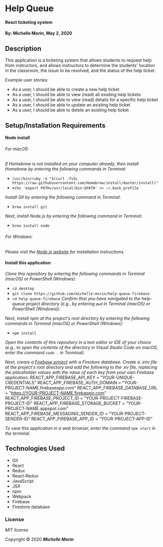 # Help Queue

#### React ticketing system
#### By: **Michelle Morin**, May 2, 2020 

## Description

This application is a ticketing system that allows students to request help from instructors, and allows instructors to determine the students' location in the classroom, the issue to be resolved, and the status of the help ticket. 

Example user stories:
* As a user, I should be able to create a new help ticket
* As a user, I should be able to view (read) all existing help tickets
* As a user, I should be able to view (read) details for a specific help ticket
* As a user, I should be able to update an existing help ticket
* As a user, I should be able to delete an existing help ticket

## Setup/Installation Requirements

#### Node install

###### For macOS:
_If Homebrew is not installed on your computer already, then install Homebrew by entering the following commands in Terminal:_
* ``/usr/bin/ruby -e "$(curl -fsSL https://raw.githubusercontent.com/Homebrew/install/master/install)"``
* ``echo 'export PATH=/usr/local/bin:$PATH' >> ~/.bash_profile``

_Install Git by entering the following command in Terminal:_
* ``brew install git``

_Next, install Node.js by entering the following command in Terminal:_
* ``brew install node``

###### For Windows:
_Please visit the [Node.js website](https://nodejs.org/en/download/) for installation instructions._

#### Install this application

_Clone this repository by entering the following commands in Terminal (macOS) or PowerShell (Windows):_
* ``cd desktop``
* ``git clone https://github.com/michelle-morin/help-queue-firebase``
* ``cd help-queue-firebase``
_Confirm that you have navigated to the help-queue project directory (e.g., by entering ``pwd`` in Terminal (macOS) or PowerShell (Windows))._

_Next, install npm at the project's root directory by entering the following commands in Terminal (macOS) or PowerShell (Windows):_
* ``npm install``

_Open the contents of this repository in a text editor or IDE of your choice (e.g., to open the contents of the directory in Visual Studio Code on macOS, enter the command ``code .`` in Terminal)._

_Next, creare a [Firebase project](https://firebase.google.com/) with a Firestore database. Create a .env file at the project's root directory and add the following to the .ev file, replacing the placeholder values with the value of each key from your own Firebase application:_
REACT_APP_FIREBASE_API_KEY = "YOUR-UNIQUE-CREDENTIALS"
REACT_APP_FIREBASE_AUTH_DOMAIN = "YOUR-PROJECT-NAME.firebaseapp.com"
REACT_APP_FIREBASE_DATABASE_URL = "https://YOUR-PROJECT-NAME.firebaseio.com"
REACT_APP_FIREBASE_PROJECT_ID = "YOUR-PROJECT-FIREBASE-PROJECT-ID"
REACT_APP_FIREBASE_STORAGE_BUCKET = "YOUR-PROJECT-NAME.appspot.com"
REACT_APP_FIREBASE_MESSAGING_SENDER_ID = "YOUR-PROJECT-SENDER-ID"
REACT_APP_FIREBASE_APP_ID = "YOUR-PROJECT-APP-ID"

_To view this application in a web browser, enter the command ``npm start`` in the terminal._

## Technologies Used

* Git
* React
* Redux
* React-Redux
* JavaScript
* JSX
* npm
* Webpack
* Firebase
* Firestore database

### License

*MIT license*

Copyright &copy; 2020 **_Michelle Morin_**